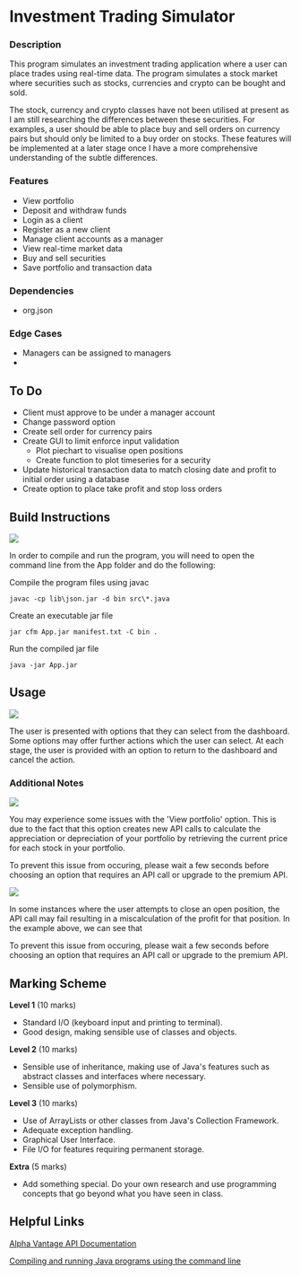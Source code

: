 # Investment Trading Simulator

### Description

This program simulates an investment trading application where a user can place trades using real-time data. The program simulates a stock market where securities such as stocks, currencies and crypto can be bought and sold.

The stock, currency and crypto classes have not been utilised at present as I am still researching the differences between these securities. For examples, a user should be able to place buy and sell orders on currency pairs but should only be limited to a buy order on stocks. These features will be implemented at a later stage once I have a more comprehensive understanding of the subtle differences.

### Features

+ View portfolio
+ Deposit and withdraw funds
+ Login as a client
+ Register as a new client
+ Manage client accounts as a manager
+ View real-time market data
+ Buy and sell securities
+ Save portfolio and transaction data

### Dependencies

+ org.json

### Edge Cases

* Managers can be assigned to managers
* 

## To Do

* Client must approve to be under a manager account
* Change password option
* Create sell order for currency pairs
* Create GUI to limit enforce input validation
  * Plot piechart to visualise open positions
  * Create function to plot timeseries for a security
* Update historical transaction data to match closing date and profit to initial order using a database
* Create option to place take profit and stop loss orders

## Build Instructions

![](image/README/1650145290398.png)

In order to compile and run the program, you will need to open the command line from the App folder and do the following:

Compile the program files using javac

````
javac -cp lib\json.jar -d bin src\*.java
````

Create an executable jar file

````
jar cfm App.jar manifest.txt -C bin .
````

Run the compiled jar file

````
java -jar App.jar
````

## Usage

![](image/README/1649604152865.png)

The user is presented with options that they can select from the dashboard. Some options may offer further actions which the user can select. At each stage, the user is provided with an option to return to the dashboard and cancel the action.

### Additional Notes

![](image/README/1649549759140.png)

You may experience some issues with the 'View portfolio' option. This is due to the fact that this option creates new API calls to calculate the appreciation or depreciation of your portfolio by retrieving the current price for each stock in your portfolio.

To prevent this issue from occuring, please wait a few seconds before choosing an option that requires an API call or upgrade to the premium API.

![](image/README/1649603733315.png)

In some instances where the user attempts to close an open position, the API call may fail resulting in a miscalculation of the profit for that position. In the example above, we can see that

To prevent this issue from occuring, please wait a few seconds before choosing an option that requires an API call or upgrade to the premium API.

## Marking Scheme

**Level 1** (10 marks)

* Standard I/O (keyboard input and printing to terminal).
* Good design, making sensible use of classes and objects.

**Level 2** (10 marks)

* Sensible use of inheritance, making use of Java's features such as abstract classes and interfaces where necessary.
* Sensible use of polymorphism.

**Level 3** (10 marks)

* Use of ArrayLists or other classes from Java's Collection Framework.
* Adequate exception handling.
* Graphical User Interface.
* File I/O for features requiring permanent storage.

**Extra** (5 marks)

* Add something special. Do your own research and use programming concepts that go beyond what you have seen in class.

## Helpful Links

[Alpha Vantage API Documentation](https://www.alphavantage.co/documentation/)

[Compiling and running Java programs using the command line](https://www.codejava.net/java-core/tools/how-to-compile-package-and-run-a-java-program-using-command-line-tools-javac-jar-and-java)
